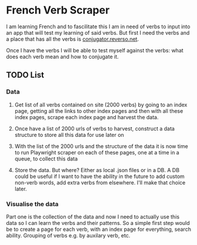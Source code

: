 # French Verb Scraper

I am learning French and to fascilitate this I am in need of verbs to input into an app that will test my learning of said verbs. But first I need the verbs and a place that has all the verbs is [conjugator.reverso.net](https://conjugator.reverso.net/).

Once I have the verbs I will be able to test myself against the verbs: what does each verb mean and how to conjugate it.

## TODO List

### Data

1. Get list of all verbs contained on site (2000 verbs) by going to an index page, getting all the links to other index pages and then with all these index pages, scrape each index page and harvest the data.

2. Once have a list of 2000 urls of verbs to harvest, construct a data structure to store all this data for use later on

3. With the list of the 2000 urls and the structure of the data it is now time to run Playwright scraper on each of these pages, one at a time in a queue, to collect this data

4. Store the data. But where? Either as local .json files or in a DB. A DB could be useful if I want to have the ability in the future to add custom non-verb words, add extra verbs from elsewhere. I'll make that choice later.

### Visualise the data

Part one is the collection of the data and now I need to actually use this data so I can learn the verbs and their patterns. So a simple first step would be to create a page for each verb, with an index page for everything, search ability. Grouping of verbs e.g. by auxilary verb, etc.

